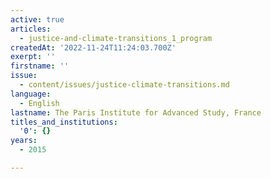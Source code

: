 ```yaml
---
active: true
articles:
  - justice-and-climate-transitions_1_program
createdAt: '2022-11-24T11:24:03.700Z'
exerpt: ''
firstname: ''
issue:
  - content/issues/justice-climate-transitions.md
language:
  - English
lastname: The Paris Institute for Advanced Study, France
titles_and_institutions:
  '0': {}
years:
  - 2015

---
```

